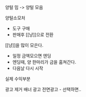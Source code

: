 양털 밈 -> 양털 모음

양털소모처
- 도구 구매
- 판매후 [[냥]]으로 전환


[[냥]]을 많이 모은다.
- 일정 금액모으면 엔딩
- 엔딩때, 양 한마리가 금을 훔쳐간다.
- 다음날 다시 시작


실제 수익부분

광고 제거
배너 광고
전면광고 - 선택하면..
